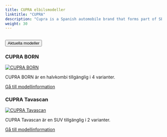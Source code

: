 ```yaml
---
title: CUPRA elbilsmodeller
linktitle: "CUPRA"
description: "Cupra is a Spanish automobile brand that forms part of SEAT. It was created in 2018 as a spin-off of SEAT's performance division. Cupra stands for Cup Racing and reflects the brand's passion for racing and powerful car."
weight: 30
---
```

<!-- markdownlint-disable MD033 -->
<!-- markdownlint-disable MD010 -->


<div class="accordion" id="accordionPanelsStayOpenExample">
    <div class="accordion-item">
        <h2 class="accordion-header">
            <button class="accordion-button" type="button" data-bs-toggle="collapse" data-bs-target="#panelsStayOpen-collapseOne" aria-expanded="true" aria-controls="panelsStayOpen-collapseOne">
                        Aktuella modeller
            </button>
        </h2>
        <div id="panelsStayOpen-collapseOne" class="accordion-collapse collapse show">
            <div class="accordion-body">
    <div class="container p-3 mb-4 bg-body-tertiary rounded border">
        <h3>CUPRA BORN</h3>
        <div class="row">
            <div class="col col-12 col-md-6">
                <a href="born">
                    <img src="https://media.evkx.net/multimedia/models/cupra/born/born_58/main_1_st.jpg" class="img-fluid" alt="CUPRA BORN" >
                </a>
            </div>
            <div class="col col-12 col-md-6"><p>
CUPRA BORN är en halvkombi tillgänglig i 4 varianter.
</p>
	<a href="born/" class="btn btn-outline-primary" role="button">Gå till modellinformation</a>
		</div>
	</div>
</div>
    <div class="container p-3 mb-4 bg-body-tertiary rounded border">
        <h3>CUPRA Tavascan</h3>
        <div class="row">
            <div class="col col-12 col-md-6">
                <a href="tavascan">
                    <img src="https://media.evkx.net/multimedia/models/cupra/tavascan/tavascan_vz/main_1_st.JPG" class="img-fluid" alt="CUPRA Tavascan" >
                </a>
            </div>
            <div class="col col-12 col-md-6"><p>
CUPRA Tavascan är en SUV tillgänglig i 2 varianter.
</p>
	<a href="tavascan/" class="btn btn-outline-primary" role="button">Gå till modellinformation</a>
		</div>
	</div>
</div>
        </div>
    </div>
</div></div>
